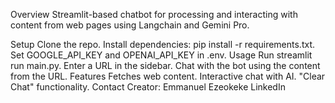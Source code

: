 Overview
Streamlit-based chatbot for processing and interacting with content from web pages using Langchain and Gemini Pro.


Setup
Clone the repo.
Install dependencies: pip install -r requirements.txt.
Set GOOGLE_API_KEY and OPENAI_API_KEY in .env.
Usage
Run streamlit run main.py.
Enter a URL in the sidebar.
Chat with the bot using the content from the URL.
Features
Fetches web content.
Interactive chat with AI.
"Clear Chat" functionality.
Contact
Creator: Emmanuel Ezeokeke
LinkedIn
